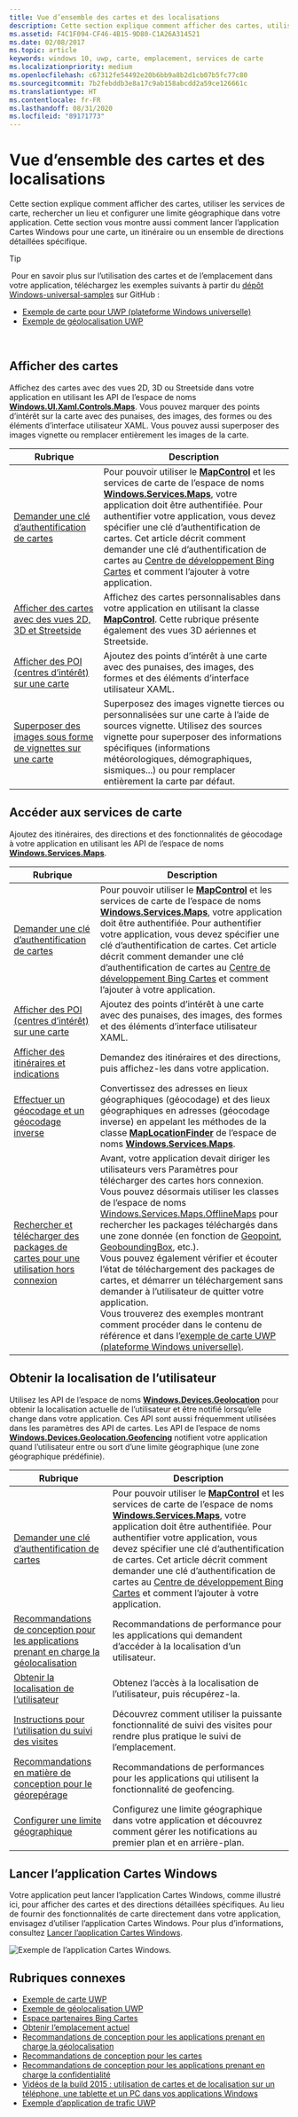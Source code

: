 ```yaml
---
title: Vue d’ensemble des cartes et des localisations
description: Cette section explique comment afficher des cartes, utiliser les services de carte, rechercher un lieu et configurer une limite géographique dans votre application. Cette section vous montre aussi comment lancer l’application Cartes Windows pour une carte, un itinéraire ou un ensemble de directions détaillées spécifique.
ms.assetid: F4C1F094-CF46-4B15-9D80-C1A26A314521
ms.date: 02/08/2017
ms.topic: article
keywords: windows 10, uwp, carte, emplacement, services de carte
ms.localizationpriority: medium
ms.openlocfilehash: c67312fe54492e20b6bb9a8b2d1cb07b5fc77c80
ms.sourcegitcommit: 7b2febddb3e8a17c9ab158abcdd2a59ce126661c
ms.translationtype: HT
ms.contentlocale: fr-FR
ms.lasthandoff: 08/31/2020
ms.locfileid: "89171773"
---
```

# <a name="maps-and-location-overview"></a>Vue d’ensemble des cartes et des localisations




Cette section explique comment afficher des cartes, utiliser les services de carte, rechercher un lieu et configurer une limite géographique dans votre application. Cette section vous montre aussi comment lancer l’application Cartes Windows pour une carte, un itinéraire ou un ensemble de directions détaillées spécifique.

> [!TIP]
> Pour en savoir plus sur l’utilisation des cartes et de l’emplacement dans votre application, téléchargez les exemples suivants à partir du [dépôt Windows-universal-samples](https://github.com/Microsoft/Windows-universal-samples) sur GitHub :
-   [Exemple de carte pour UWP (plateforme Windows universelle)](https://github.com/Microsoft/Windows-universal-samples/tree/master/Samples/MapControl)
-   [Exemple de géolocalisation UWP](https://github.com/Microsoft/Windows-universal-samples/tree/master/Samples/Geolocation)

 

## <a name="display-maps"></a>Afficher des cartes


Affichez des cartes avec des vues 2D, 3D ou Streetside dans votre application en utilisant les API de l’espace de noms [**Windows.UI.Xaml.Controls.Maps**](/uwp/api/Windows.UI.Xaml.Controls.Maps). Vous pouvez marquer des points d’intérêt sur la carte avec des punaises, des images, des formes ou des éléments d’interface utilisateur XAML. Vous pouvez aussi superposer des images vignette ou remplacer entièrement les images de la carte.

| Rubrique | Description |
|-------|-------------|
| [Demander une clé d’authentification de cartes](authentication-key.md) | Pour pouvoir utiliser le [**MapControl**](/uwp/api/Windows.UI.Xaml.Controls.Maps.MapControl) et les services de carte de l’espace de noms [**Windows.Services.Maps**](/uwp/api/Windows.Services.Maps), votre application doit être authentifiée. Pour authentifier votre application, vous devez spécifier une clé d’authentification de cartes. Cet article décrit comment demander une clé d’authentification de cartes au [Centre de développement Bing Cartes](https://www.bingmapsportal.com/) et comment l’ajouter à votre application. |
| [Afficher des cartes avec des vues 2D, 3D et Streetside](display-maps.md) | Affichez des cartes personnalisables dans votre application en utilisant la classe [**MapControl**](/uwp/api/Windows.UI.Xaml.Controls.Maps.MapControl). Cette rubrique présente également des vues 3D aériennes et Streetside. |
| [Afficher des POI (centres d’intérêt) sur une carte](display-poi.md) | Ajoutez des points d’intérêt à une carte avec des punaises, des images, des formes et des éléments d’interface utilisateur XAML. |
| [Superposer des images sous forme de vignettes sur une carte](overlay-tiled-images.md) | Superposez des images vignette tierces ou personnalisées sur une carte à l’aide de sources vignette. Utilisez des sources vignette pour superposer des informations spécifiques (informations météorologiques, démographiques, sismiques...) ou pour remplacer entièrement la carte par défaut. |



## <a name="access-map-services"></a>Accéder aux services de carte

Ajoutez des itinéraires, des directions et des fonctionnalités de géocodage à votre application en utilisant les API de l’espace de noms [**Windows.Services.Maps**](/uwp/api/Windows.Services.Maps).

| Rubrique | Description |
|-----------------------------------------------------------|-----------------------------------------------------------------------------------------------------------------------------------------------------------------------------------------------------------------------------------------------------------------------------------------------------------------------------------------------|
| [Demander une clé d’authentification de cartes](authentication-key.md) | Pour pouvoir utiliser le [**MapControl**](/uwp/api/Windows.UI.Xaml.Controls.Maps.MapControl) et les services de carte de l’espace de noms [**Windows.Services.Maps**](/uwp/api/Windows.Services.Maps), votre application doit être authentifiée. Pour authentifier votre application, vous devez spécifier une clé d’authentification de cartes. Cet article décrit comment demander une clé d’authentification de cartes au [Centre de développement Bing Cartes](https://www.bingmapsportal.com/) et comment l’ajouter à votre application. |
| [Afficher des POI (centres d’intérêt) sur une carte](display-poi.md) | Ajoutez des points d’intérêt à une carte avec des punaises, des images, des formes et des éléments d’interface utilisateur XAML. |
| [Afficher des itinéraires et indications](routes-and-directions.md) | Demandez des itinéraires et des directions, puis affichez-les dans votre application. |
| [Effectuer un géocodage et un géocodage inverse](geocoding.md) | Convertissez des adresses en lieux géographiques (géocodage) et des lieux géographiques en adresses (géocodage inverse) en appelant les méthodes de la classe [**MapLocationFinder**](/uwp/api/Windows.Services.Maps.MapLocationFinder) de l’espace de noms [**Windows.Services.Maps**](/uwp/api/Windows.Services.Maps). |
| [Rechercher et télécharger des packages de cartes pour une utilisation hors connexion](/uwp/api/windows.services.maps.offlinemaps)| Avant, votre application devait diriger les utilisateurs vers Paramètres pour télécharger des cartes hors connexion. Vous pouvez désormais utiliser les classes de l’espace de noms [Windows.Services.Maps.OfflineMaps](/uwp/api/windows.services.maps.offlinemaps) pour rechercher les packages téléchargés dans une zone donnée (en fonction de [Geopoint](/uwp/api/Windows.Devices.Geolocation.Geopoint), [GeoboundingBox](/uwp/api/windows.devices.geolocation.geoboundingbox), etc.). <br> Vous pouvez également vérifier et écouter l’état de téléchargement des packages de cartes, et démarrer un téléchargement sans demander à l’utilisateur de quitter votre application. <br> Vous trouverez des exemples montrant comment procéder dans le contenu de référence et dans l’[exemple de carte UWP (plateforme Windows universelle)](https://github.com/Microsoft/Windows-universal-samples/tree/master/Samples/MapControl).

## <a name="get-the-users-location"></a>Obtenir la localisation de l’utilisateur

Utilisez les API de l’espace de noms [**Windows.Devices.Geolocation**](/uwp/api/Windows.Devices.Geolocation) pour obtenir la localisation actuelle de l’utilisateur et être notifié lorsqu’elle change dans votre application. Ces API sont aussi fréquemment utilisées dans les paramètres des API de cartes. Les API de l’espace de noms [**Windows.Devices.Geolocation.Geofencing**](/uwp/api/Windows.Devices.Geolocation.Geofencing) notifient votre application quand l’utilisateur entre ou sort d’une limite géographique (une zone géographique prédéfinie).

| Rubrique | Description |
|-------------------------------------------------------------------|---------------------------------------------------------------------------------------------------------------------------------------------------------------------------------------------------------------------------------------------------------------------------------------------------------------------------------------------------------------------------------------------------------------------------------------------------------------------------------------|
| [Demander une clé d’authentification de cartes](authentication-key.md) | Pour pouvoir utiliser le [**MapControl**](/uwp/api/Windows.UI.Xaml.Controls.Maps.MapControl) et les services de carte de l’espace de noms [**Windows.Services.Maps**](/uwp/api/Windows.Services.Maps), votre application doit être authentifiée. Pour authentifier votre application, vous devez spécifier une clé d’authentification de cartes. Cet article décrit comment demander une clé d’authentification de cartes au [Centre de développement Bing Cartes](https://www.bingmapsportal.com/) et comment l’ajouter à votre application. |
| [Recommandations de conception pour les applications prenant en charge la géolocalisation](guidelines-and-checklist-for-detecting-location.md) | Recommandations de performance pour les applications qui demandent d’accéder à la localisation d’un utilisateur. |
| [Obtenir la localisation de l’utilisateur](get-location.md) | Obtenez l’accès à la localisation de l’utilisateur, puis récupérez-la. | 
| [Instructions pour l’utilisation du suivi des visites](guidelines-for-visits.md) | Découvrez comment utiliser la puissante fonctionnalité de suivi des visites pour rendre plus pratique le suivi de l’emplacement. |
| [Recommandations en matière de conception pour le géorepérage](guidelines-for-geofencing.md) | Recommandations de performances pour les applications qui utilisent la fonctionnalité de geofencing. |
| [Configurer une limite géographique](set-up-a-geofence.md) | Configurez une limite géographique dans votre application et découvrez comment gérer les notifications au premier plan et en arrière-plan. |

## <a name="launch-the-windows-maps-app"></a>Lancer l’application Cartes Windows

Votre application peut lancer l’application Cartes Windows, comme illustré ici, pour afficher des cartes et des directions détaillées spécifiques. Au lieu de fournir des fonctionnalités de carte directement dans votre application, envisagez d’utiliser l’application Cartes Windows. Pour plus d’informations, consultez [Lancer l’application Cartes Windows](../launch-resume/launch-maps-app.md).

![Exemple de l’application Cartes Windows.](images/mapnyc.png)

## <a name="related-topics"></a>Rubriques connexes

* [Exemple de carte UWP](https://github.com/Microsoft/Windows-universal-samples/tree/master/Samples/MapControl)
* [Exemple de géolocalisation UWP](https://github.com/Microsoft/Windows-universal-samples/tree/master/Samples/Geolocation)
* [Espace partenaires Bing Cartes](https://www.bingmapsportal.com/)
* [Obtenir l’emplacement actuel](get-location.md)
* [Recommandations de conception pour les applications prenant en charge la géolocalisation](guidelines-and-checklist-for-detecting-location.md)
* [Recommandations de conception pour les cartes](./display-maps.md)
* [Recommandations de conception pour les applications prenant en charge la confidentialité](../security/index.md)
* [Vidéos de la build 2015 : utilisation de cartes et de localisation sur un téléphone, une tablette et un PC dans vos applications Windows](https://channel9.msdn.com/Events/Build/2015/2-757)
* [Exemple d’application de trafic UWP](https://github.com/Microsoft/Windows-appsample-trafficapp)